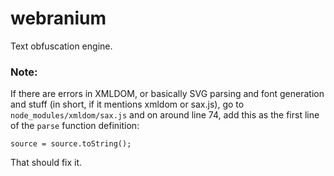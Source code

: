 # webranium
Text obfuscation engine.

### Note:
If there are errors in XMLDOM, or basically SVG parsing and font generation 
and stuff (in short, if it mentions xmldom or sax.js), go to `node_modules/xmldom/sax.js`
 and on around line 74, add this as the first line of the `parse` function definition:
     
	source = source.toString();
	
That should fix it.
